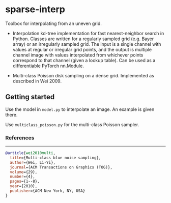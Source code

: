 # sparse-interp
Toolbox for interpolating from an uneven grid.

- Interpolation kd-tree implementation for fast nearest-neighbor search in Python.
Classes are written for a regularly sampled grid (e.g. Bayer array) or an
irregularly sampled grid. The input is a single channel with values at regular
or irregular grid points, and the output is multiple channel image with values
interpolated from whichever points correspond to that channel (given a lookup table). Can be used as a differentiable PyTorch nn.Module.

- Multi-class Poisson disk sampling on a dense grid. Implemented as described in Wei 2009. 

## Getting started
Use the model in `model.py` to interpolate an image. An example is given there.

Use `multiclass_poisson.py` for the multi-class Poisson sampler.

### References
----------
```BibTex
@article{wei2010multi,
  title={Multi-class blue noise sampling},
  author={Wei, Li-Yi},
  journal={ACM Transactions on Graphics (TOG)},
  volume={29},
  number={4},
  pages={1--8},
  year={2010},
  publisher={ACM New York, NY, USA}
}

```
